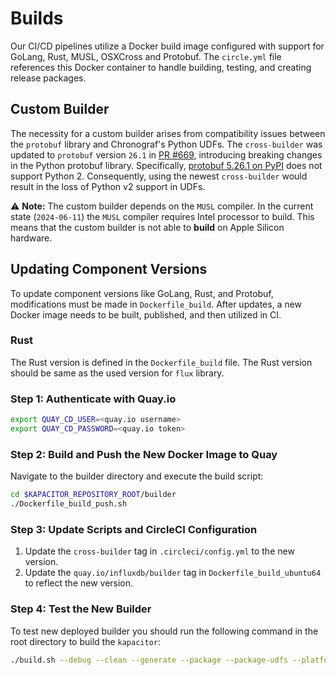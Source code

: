 # Builds

Our CI/CD pipelines utilize a Docker build image configured with support for GoLang, Rust, MUSL, OSXCross and Protobuf. The `circle.yml` file references this Docker container to handle building, testing, and creating release packages.

## Custom Builder

The necessity for a custom builder arises from compatibility issues between the `protobuf` library and Chronograf's Python UDFs. The `cross-builder` was updated to `protobuf` version `26.1` in [PR #669](https://github.com/influxdata/edge/pull/669), introducing breaking changes in the Python protobuf library. Specifically, [protobuf 5.26.1 on PyPI](https://pypi.org/project/protobuf/5.26.1/) does not support Python 2. Consequently, using the newest `cross-builder` would result in the loss of Python v2 support in UDFs.

:warning: **Note:** The custom builder depends on the `MUSL` compiler. In the current state (`2024-06-11`) the `MUSL` compiler requires Intel processor to build. This means that the custom builder is not able to __build__ on Apple Silicon hardware.

## Updating Component Versions

To update component versions like GoLang, Rust, and Protobuf, modifications must be made in `Dockerfile_build`. After updates, a new Docker image needs to be built, published, and then utilized in CI.

### Rust

The Rust version is defined in the `Dockerfile_build` file. The Rust version should be same as the used version for `flux` library.

### Step 1: Authenticate with Quay.io

```sh
export QUAY_CD_USER=<quay.io username>
export QUAY_CD_PASSWORD=<quay.io token>
```

### Step 2: Build and Push the New Docker Image to Quay

Navigate to the builder directory and execute the build script:

```sh
cd $KAPACITOR_REPOSITORY_ROOT/builder
./Dockerfile_build_push.sh
```

### Step 3: Update Scripts and CircleCI Configuration

1. Update the `cross-builder` tag in `.circleci/config.yml` to the new version.
2. Update the `quay.io/influxdb/builder` tag in `Dockerfile_build_ubuntu64` to reflect the new version.

### Step 4: Test the New Builder

To test new deployed builder you should run the following command in the root directory to build the `kapacitor`:

```sh
./build.sh --debug --clean --generate --package --package-udfs --platform=all --arch=all --checksum
```
